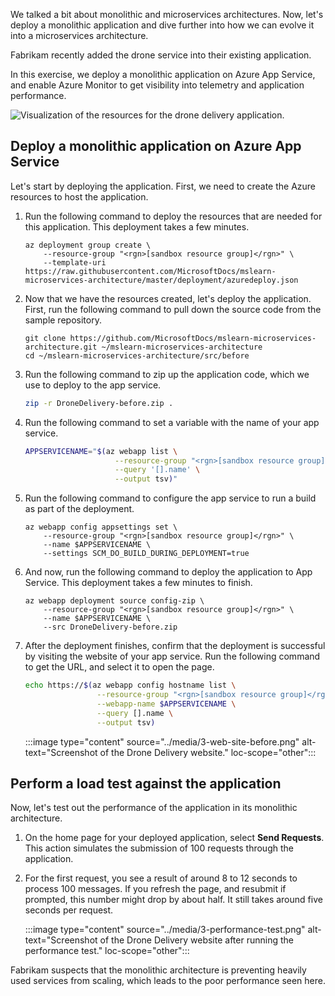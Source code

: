 We talked a bit about monolithic and microservices architectures. Now, let's deploy a monolithic application and dive further into how we can evolve it into a microservices architecture.

Fabrikam recently added the drone service into their existing application.

In this exercise, we deploy a monolithic application on Azure App Service, and enable Azure Monitor to get visibility into telemetry and application performance.

![Visualization of the resources for the drone delivery application.](../media/3-drone-delivery-monolithic.svg)

## Deploy a monolithic application on Azure App Service

Let's start by deploying the application. First, we need to create the Azure resources to host the application.

1. Run the following command to deploy the resources that are needed for this application. This deployment takes a few minutes.

    ```azurecli
    az deployment group create \
        --resource-group "<rgn>[sandbox resource group]</rgn>" \
        --template-uri https://raw.githubusercontent.com/MicrosoftDocs/mslearn-microservices-architecture/master/deployment/azuredeploy.json
    ```

1. Now that we have the resources created, let's deploy the application. First, run the following command to pull down the source code from the sample repository.

    ```azurecli
    git clone https://github.com/MicrosoftDocs/mslearn-microservices-architecture.git ~/mslearn-microservices-architecture
    cd ~/mslearn-microservices-architecture/src/before
    ```

1. Run the following command to zip up the application code, which we use to deploy to the app service.

    ```bash
    zip -r DroneDelivery-before.zip .
    ```

1. Run the following command to set a variable with the name of your app service.

    ```bash
    APPSERVICENAME="$(az webapp list \
                        --resource-group "<rgn>[sandbox resource group]</rgn>" \
                        --query '[].name' \
                        --output tsv)"
    ```

1. Run the following command to configure the app service to run a build as part of the deployment.

    ```azurecli
    az webapp config appsettings set \
        --resource-group "<rgn>[sandbox resource group]</rgn>" \
        --name $APPSERVICENAME \
        --settings SCM_DO_BUILD_DURING_DEPLOYMENT=true
    ```

1. And now, run the following command to deploy the application to App Service. This deployment takes a few minutes to finish.

    ```azurecli
    az webapp deployment source config-zip \
        --resource-group "<rgn>[sandbox resource group]</rgn>" \
        --name $APPSERVICENAME \
        --src DroneDelivery-before.zip
    ```

1. After the deployment finishes, confirm that the deployment is successful by visiting the website of your app service. Run the following command to get the URL, and select it to open the page.

    ```bash
    echo https://$(az webapp config hostname list \
                    --resource-group "<rgn>[sandbox resource group]</rgn>" \
                    --webapp-name $APPSERVICENAME \
                    --query [].name \
                    --output tsv)
    ```

    :::image type="content" source="../media/3-web-site-before.png" alt-text="Screenshot of the Drone Delivery website." loc-scope="other":::

## Perform a load test against the application

Now, let's test out the performance of the application in its monolithic architecture.

1. On the home page for your deployed application, select **Send Requests**. This action simulates the submission of 100 requests through the application.

1. For the first request, you see a result of around 8 to 12 seconds to process 100 messages. If you refresh the page, and resubmit if prompted, this number might drop by about half. It still takes around five seconds per request.

    :::image type="content" source="../media/3-performance-test.png" alt-text="Screenshot of the Drone Delivery website after running the performance test." loc-scope="other":::

Fabrikam suspects that the monolithic architecture is preventing heavily used services from scaling, which leads to the poor performance seen here.
